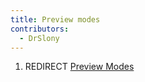 ```yaml
---
title: Preview modes
contributors:
  - DrSlony
---
```


1.  REDIRECT [Preview Modes](preview_modes)
